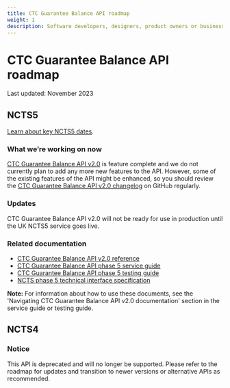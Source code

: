 ```yaml
---
title: CTC Guarantee Balance API roadmap
weight: 1
description: Software developers, designers, product owners or business analysts - see how you can integrate your software with Common Transit Convention Guarantee Balance API.
---
```


# CTC Guarantee Balance API roadmap

Last updated: November 2023

## NCTS5

[Learn about key NCTS5 dates](/guides/ctc-traders-phase5-tis/#ncts5-key-dates).

### What we’re working on now

[CTC Guarantee Balance API v2.0](/api-documentation/docs/api/service/common-transit-convention-guarantee-balance/2.0) is feature complete and we do not currently plan to add any more new features to the API. However, some of the existing features of the API might be enhanced, so you should review the [CTC Guarantee Balance API v2.0 changelog](https://github.com/hmrc/common-transit-convention-guarantee-balance/wiki/CTC-Guarantee-Balance-API-v2.0-changelog) on GitHub regularly.

### Updates

CTC Guarantee Balance API v2.0 will not be ready for use in production until the UK NCTS5 service goes live.

### Related documentation

- [CTC Guarantee Balance API v2.0 reference](/api-documentation/docs/api/service/common-transit-convention-guarantee-balance/2.0/oas/page)
- [CTC Guarantee Balance API phase 5 service guide](/guides/ctc-guarantee-balance-phase5-service-guide/)
- [CTC Guarantee Balance API phase 5 testing guide](/guides/ctc-guarantee-balance-phase5-testing-guide/)
- [NCTS phase 5 technical interface specification](/guides/ctc-traders-phase5-tis/)

**Note:** For information about how to use these documents, see the 'Navigating CTC Guarantee Balance API v2.0 documentation' section in the service guide or testing guide.

## NCTS4

### Notice

This API is deprecated and will no longer be supported. Please refer to the roadmap for updates and transition to newer versions or alternative APIs as recommended.
